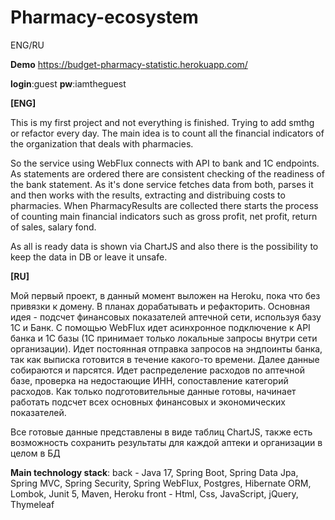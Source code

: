# Pharmacy-ecosystem
ENG/RU

**Demo**
https://budget-pharmacy-statistic.herokuapp.com/

**login**:guest **pw**:iamtheguest

**[ENG]**

This is my first project and not everything is finished. Trying to add smthg or refactor every day. 
The main idea is to count all the financial indicators of the organization that deals with pharmacies. 

So the service using WebFlux connects with API to bank and 1C endpoints. As statements are ordered there are consistent checking of the readiness of
the bank statement. As it's done service fetches data from both, parses it and then works with the results, extracting and distribuing 
costs to pharmacies. When PharmacyResults are collected there starts the process of counting main financial indicators such as gross profit,
net profit, return of sales, salary fond.

As all is ready data is shown via ChartJS and also there is the possibility to keep the data in DB or leave it unsafe.

**[RU]**

Мой первый проект, в данный момент выложен на Heroku, пока что без привязки к домену. В планах дорабатывать и рефакторить.
Основная идея - подсчет финансовых показателей аптечной сети, используя базу 1С и Банк. С помощью WebFlux идет асинхронное подключение
к API банка и 1С базы (1С принимает только локальные запросы внутри сети организации). Идет постоянная отправка запросов на эндпоинты банка, так
как выписка готовится в течение какого-то времени. Далее данные собираются и парсятся. Идет распределение расходов по аптечной базе, проверка на 
недостающие ИНН, сопоставление категорий расходов. Как только подготовительные данные готовы, начинает работать подсчет всех основных 
финансовых и экономических показателей.

Все готовые данные представлены в виде таблиц ChartJS, также есть возможность сохранить результаты для каждой аптеки и организации в целом в БД

**Main technology stack**: 
back - Java 17, Spring Boot, Spring Data Jpa, Spring MVC, Spring Security, Spring WebFlux, Postgres, Hibernate ORM, Lombok, Junit 5, Maven, Heroku
front - Html, Css, JavaScript, jQuery, Thymeleaf

